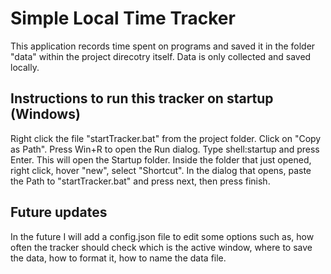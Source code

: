 # Simple Local Time Tracker
This application records time spent on programs and saved it in the folder "data" within the project direcotry itself. Data is only collected and saved locally.

## Instructions to run this tracker on startup (Windows)

Right click the file "startTracker.bat" from the project folder.
Click on "Copy as Path".
Press Win+R to open the Run dialog.
Type shell:startup and press Enter. This will open the Startup folder.
Inside the folder that just opened, right click, hover "new", select "Shortcut".
In the dialog that opens, paste the Path to "startTracker.bat" and press next, then press finish.


## Future updates
In the future I will add a config.json file to edit some options such as, how often the tracker should check which is the active window, where to save the data, how to format it, how to name the data file.